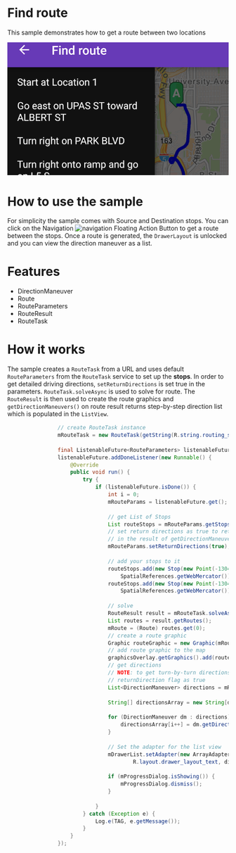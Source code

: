 # Find route
This sample demonstrates how to get a route between two locations

![Find Route App](find-route.png)

# How to use the sample
For simplicity the sample comes with Source and Destination stops. You can click on the Navigation ![navigation](https://cloud.githubusercontent.com/assets/12448081/16168046/d37aaea2-34b2-11e6-888a-0cbf22f5455f.png) Floating Action Button to get a route between the stops. Once a route is generated, the `DrawerLayout` is unlocked and you can view the direction maneuver as a list.

# Features

* DirectionManeuver
* Route
* RouteParameters
* RouteResult
* RouteTask

# How it works

The sample creates a `RouteTask` from a URL and uses default `RouteParameters` from the `RouteTask` service to set up the **stops**. In order to get detailed driving directions, `setReturnDirections` is set true in the parameters. `RouteTask.solveAsync` is used to solve for route. The `RouteResult` is then used to create the route graphics and `getDirectionManeuvers()` on route result returns step-by-step direction list which is populated in the `ListView`.

```java
                // create RouteTask instance
                mRouteTask = new RouteTask(getString(R.string.routing_service));

                final ListenableFuture<RouteParameters> listenableFuture = mRouteTask.generateDefaultParametersAsync();
                listenableFuture.addDoneListener(new Runnable() {
                    @Override
                    public void run() {
                        try {
                            if (listenableFuture.isDone()) {
                                int i = 0;
                                mRouteParams = listenableFuture.get();

                                // get List of Stops
                                List routeStops = mRouteParams.getStops();
                                // set return directions as true to return turn-by-turn directions 
                                // in the result of getDirectionManeuvers().
                                mRouteParams.setReturnDirections(true);

                                // add your stops to it
                                routeStops.add(new Stop(new Point(-13041171.537945, 3860988.271378, 
                                    SpatialReferences.getWebMercator())));
                                routeStops.add(new Stop(new Point(-13041693.562570, 3856006.859684, 
                                    SpatialReferences.getWebMercator())));

                                // solve
                                RouteResult result = mRouteTask.solveAsync(mRouteParams).get();
                                List routes = result.getRoutes();
                                mRoute = (Route) routes.get(0);
                                // create a route graphic
                                Graphic routeGraphic = new Graphic(mRoute.getRouteGeometry(), route);
                                // add route graphic to the map
                                graphicsOverlay.getGraphics().add(routeGraphic);
                                // get directions
                                // NOTE: to get turn-by-turn directions Route Parameters should set 
                                // returnDirection flag as true
                                List<DirectionManeuver> directions = mRoute.getDirectionManeuvers();

                                String[] directionsArray = new String[directions.size()];

                                for (DirectionManeuver dm : directions) {
                                    directionsArray[i++] = dm.getDirectionText();
                                }

                                // Set the adapter for the list view
                                mDrawerList.setAdapter(new ArrayAdapter<>(getApplicationContext(),
                                        R.layout.drawer_layout_text, directionsArray));

                                if (mProgressDialog.isShowing()) {
                                    mProgressDialog.dismiss();
                                }

                            }
                        } catch (Exception e) {
                            Log.e(TAG, e.getMessage());
                        }
                    }
                });
```
